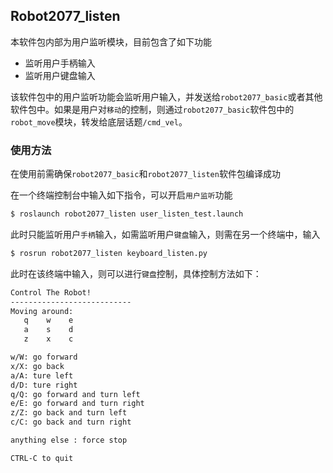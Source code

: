## Robot2077_listen

本软件包内部为用户监听模块，目前包含了如下功能

- 监听用户手柄输入
- 监听用户键盘输入

该软件包中的用户监听功能会监听用户输入，并发送给`robot2077_basic`或者其他软件包中。如果是用户对`移动`的控制，则通过`robot2077_basic`软件包中的`robot_move`模块，转发给底层话题`/cmd_vel`。

### 使用方法

在使用前需确保`robot2077_basic`和`robot2077_listen`软件包编译成功

在一个终端控制台中输入如下指令，可以开启`用户监听`功能

```sh
$ roslaunch robot2077_listen user_listen_test.launch
```

此时只能监听用户`手柄`输入，如需监听用户`键盘`输入，则需在另一个终端中，输入

```sh
$ rosrun robot2077_listen keyboard_listen.py
```

此时在该终端中输入，则可以进行`键盘`控制，具体控制方法如下：

```txt
Control The Robot!
---------------------------
Moving around:
   q    w    e
   a    s    d
   z    x    c

w/W: go forward
x/X: go back
a/A: ture left
d/D: ture right
q/Q: go forward and turn left
e/E: go forward and turn right
z/Z: go back and turn left
c/C: go back and turn right

anything else : force stop

CTRL-C to quit
```